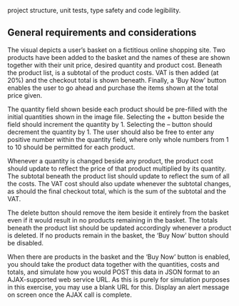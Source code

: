 
project structure, unit tests, type safety and code legibility.

## General requirements and considerations

The visual depicts a user’s basket on a fictitious online shopping site. Two products have been added to the basket and the names of these are shown together with their unit price, desired quantity and product cost. Beneath the product list, is a subtotal of the product costs. VAT is then added (at 20%) and the checkout total is shown beneath. Finally, a ‘Buy Now’ button enables the user to go ahead and purchase the items shown at the total price given.

The quantity field shown beside each product should be pre-filled with the initial quantities shown in the image file. Selecting the + button beside the field should increment the quantity by 1. Selecting the – button should decrement the quantity by 1. The user should also be free to enter any positive number within the quantity field, where only whole numbers from 1 to 10 should be permitted for each product.

Whenever a quantity is changed beside any product, the product cost should update to reflect the price of that product multiplied by its quantity. The subtotal beneath the product list should update to reflect the sum of all the costs. The VAT cost should also update whenever the subtotal changes, as should the final checkout total, which is the sum of the subtotal and the VAT.

The delete button should remove the item beside it entirely from the basket even if it would result in no products remaining in the basket. The totals beneath the product list should be updated accordingly whenever a product is deleted. If no products remain in the basket, the ‘Buy Now’ button should be disabled.

When there are products in the basket and the ‘Buy Now’ button is enabled, you should take the product data together with the quantities, costs and totals, and simulate how you would POST this data in JSON format to an AJAX-supported web service URL. As this is purely for simulation purposes in this exercise, you may use a blank URL for this. Display an alert message on screen once the AJAX call is complete.
